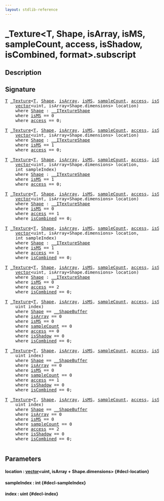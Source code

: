 ```yaml
---
layout: stdlib-reference
---
```


# \_Texture\<T, Shape, isArray, isMS, sampleCount, access, isShadow, isCombined, format\>\.subscript

## Description





## Signature 

<pre>
<a href="/stdlib-reference/types/Texture/index#typeparam-T" class="code_type">T</a> <a href="/stdlib-reference/types/Texture/index" class="code_type">_Texture</a>&lt;<a href="/stdlib-reference/types/Texture/index#typeparam-T" class="code_type">T</a>, <a href="/stdlib-reference/types/Texture/index#typeparam-Shape" class="code_type">Shape</a>, <a href="/stdlib-reference/types/Texture/index#decl-isArray" class="code_var">isArray</a>, <a href="/stdlib-reference/types/Texture/index#decl-isMS" class="code_var">isMS</a>, <a href="/stdlib-reference/types/Texture/index#decl-sampleCount" class="code_var">sampleCount</a>, <a href="/stdlib-reference/types/Texture/index#decl-access" class="code_var">access</a>, <a href="/stdlib-reference/types/Texture/index#decl-isShadow" class="code_var">isShadow</a>, <a href="/stdlib-reference/types/Texture/index#decl-isCombined" class="code_var">isCombined</a>, <a href="/stdlib-reference/types/Texture/index#decl-format" class="code_var">format</a>&gt;.<a href="/stdlib-reference/types/Texture/subscript">subscript</a>(
    <a href="/stdlib-reference/types/vector/index" class="code_type">vector</a>&lt;uint, isArray+Shape.dimensions&gt; <span class='code_param'>location</span>)
    <span class='code_keyword'>where</span> <a href="/stdlib-reference/types/Texture/index#typeparam-Shape" class="code_type">Shape</a> : <a href="/stdlib-reference/interfaces/ITextureShape/index">__ITextureShape</a>
    <span class='code_keyword'>where</span> <a href="/stdlib-reference/types/Texture/index#decl-isMS" class="code_var">isMS</a> == 0
    <span class='code_keyword'>where</span> <a href="/stdlib-reference/types/Texture/index#decl-access" class="code_var">access</a> == 0;

<a href="/stdlib-reference/types/Texture/index#typeparam-T" class="code_type">T</a> <a href="/stdlib-reference/types/Texture/index" class="code_type">_Texture</a>&lt;<a href="/stdlib-reference/types/Texture/index#typeparam-T" class="code_type">T</a>, <a href="/stdlib-reference/types/Texture/index#typeparam-Shape" class="code_type">Shape</a>, <a href="/stdlib-reference/types/Texture/index#decl-isArray" class="code_var">isArray</a>, <a href="/stdlib-reference/types/Texture/index#decl-isMS" class="code_var">isMS</a>, <a href="/stdlib-reference/types/Texture/index#decl-sampleCount" class="code_var">sampleCount</a>, <a href="/stdlib-reference/types/Texture/index#decl-access" class="code_var">access</a>, <a href="/stdlib-reference/types/Texture/index#decl-isShadow" class="code_var">isShadow</a>, <a href="/stdlib-reference/types/Texture/index#decl-isCombined" class="code_var">isCombined</a>, <a href="/stdlib-reference/types/Texture/index#decl-format" class="code_var">format</a>&gt;.<a href="/stdlib-reference/types/Texture/subscript">subscript</a>(
    <a href="/stdlib-reference/types/vector/index" class="code_type">vector</a>&lt;uint, isArray+Shape.dimensions&gt; <span class='code_param'>location</span>)
    <span class='code_keyword'>where</span> <a href="/stdlib-reference/types/Texture/index#typeparam-Shape" class="code_type">Shape</a> : <a href="/stdlib-reference/interfaces/ITextureShape/index">__ITextureShape</a>
    <span class='code_keyword'>where</span> <a href="/stdlib-reference/types/Texture/index#decl-isMS" class="code_var">isMS</a> == 1
    <span class='code_keyword'>where</span> <a href="/stdlib-reference/types/Texture/index#decl-access" class="code_var">access</a> == 0;

<a href="/stdlib-reference/types/Texture/index#typeparam-T" class="code_type">T</a> <a href="/stdlib-reference/types/Texture/index" class="code_type">_Texture</a>&lt;<a href="/stdlib-reference/types/Texture/index#typeparam-T" class="code_type">T</a>, <a href="/stdlib-reference/types/Texture/index#typeparam-Shape" class="code_type">Shape</a>, <a href="/stdlib-reference/types/Texture/index#decl-isArray" class="code_var">isArray</a>, <a href="/stdlib-reference/types/Texture/index#decl-isMS" class="code_var">isMS</a>, <a href="/stdlib-reference/types/Texture/index#decl-sampleCount" class="code_var">sampleCount</a>, <a href="/stdlib-reference/types/Texture/index#decl-access" class="code_var">access</a>, <a href="/stdlib-reference/types/Texture/index#decl-isShadow" class="code_var">isShadow</a>, <a href="/stdlib-reference/types/Texture/index#decl-isCombined" class="code_var">isCombined</a>, <a href="/stdlib-reference/types/Texture/index#decl-format" class="code_var">format</a>&gt;.<a href="/stdlib-reference/types/Texture/subscript">subscript</a>(
    <a href="/stdlib-reference/types/vector/index" class="code_type">vector</a>&lt;uint, isArray+Shape.dimensions&gt; <span class='code_param'>location</span>,
    int <span class='code_param'>sampleIndex</span>)
    <span class='code_keyword'>where</span> <a href="/stdlib-reference/types/Texture/index#typeparam-Shape" class="code_type">Shape</a> : <a href="/stdlib-reference/interfaces/ITextureShape/index">__ITextureShape</a>
    <span class='code_keyword'>where</span> <a href="/stdlib-reference/types/Texture/index#decl-isMS" class="code_var">isMS</a> == 1
    <span class='code_keyword'>where</span> <a href="/stdlib-reference/types/Texture/index#decl-access" class="code_var">access</a> == 0;

<a href="/stdlib-reference/types/Texture/index#typeparam-T" class="code_type">T</a> <a href="/stdlib-reference/types/Texture/index" class="code_type">_Texture</a>&lt;<a href="/stdlib-reference/types/Texture/index#typeparam-T" class="code_type">T</a>, <a href="/stdlib-reference/types/Texture/index#typeparam-Shape" class="code_type">Shape</a>, <a href="/stdlib-reference/types/Texture/index#decl-isArray" class="code_var">isArray</a>, <a href="/stdlib-reference/types/Texture/index#decl-isMS" class="code_var">isMS</a>, <a href="/stdlib-reference/types/Texture/index#decl-sampleCount" class="code_var">sampleCount</a>, <a href="/stdlib-reference/types/Texture/index#decl-access" class="code_var">access</a>, <a href="/stdlib-reference/types/Texture/index#decl-isShadow" class="code_var">isShadow</a>, <a href="/stdlib-reference/types/Texture/index#decl-isCombined" class="code_var">isCombined</a>, <a href="/stdlib-reference/types/Texture/index#decl-format" class="code_var">format</a>&gt;.<a href="/stdlib-reference/types/Texture/subscript">subscript</a>(
    <a href="/stdlib-reference/types/vector/index" class="code_type">vector</a>&lt;uint, isArray+Shape.dimensions&gt; <span class='code_param'>location</span>)
    <span class='code_keyword'>where</span> <a href="/stdlib-reference/types/Texture/index#typeparam-Shape" class="code_type">Shape</a> : <a href="/stdlib-reference/interfaces/ITextureShape/index">__ITextureShape</a>
    <span class='code_keyword'>where</span> <a href="/stdlib-reference/types/Texture/index#decl-isMS" class="code_var">isMS</a> == 0
    <span class='code_keyword'>where</span> <a href="/stdlib-reference/types/Texture/index#decl-access" class="code_var">access</a> == 1
    <span class='code_keyword'>where</span> <a href="/stdlib-reference/types/Texture/index#decl-isCombined" class="code_var">isCombined</a> == 0;

<a href="/stdlib-reference/types/Texture/index#typeparam-T" class="code_type">T</a> <a href="/stdlib-reference/types/Texture/index" class="code_type">_Texture</a>&lt;<a href="/stdlib-reference/types/Texture/index#typeparam-T" class="code_type">T</a>, <a href="/stdlib-reference/types/Texture/index#typeparam-Shape" class="code_type">Shape</a>, <a href="/stdlib-reference/types/Texture/index#decl-isArray" class="code_var">isArray</a>, <a href="/stdlib-reference/types/Texture/index#decl-isMS" class="code_var">isMS</a>, <a href="/stdlib-reference/types/Texture/index#decl-sampleCount" class="code_var">sampleCount</a>, <a href="/stdlib-reference/types/Texture/index#decl-access" class="code_var">access</a>, <a href="/stdlib-reference/types/Texture/index#decl-isShadow" class="code_var">isShadow</a>, <a href="/stdlib-reference/types/Texture/index#decl-isCombined" class="code_var">isCombined</a>, <a href="/stdlib-reference/types/Texture/index#decl-format" class="code_var">format</a>&gt;.<a href="/stdlib-reference/types/Texture/subscript">subscript</a>(
    <a href="/stdlib-reference/types/vector/index" class="code_type">vector</a>&lt;uint, isArray+Shape.dimensions&gt; <span class='code_param'>location</span>,
    int <span class='code_param'>sampleIndex</span>)
    <span class='code_keyword'>where</span> <a href="/stdlib-reference/types/Texture/index#typeparam-Shape" class="code_type">Shape</a> : <a href="/stdlib-reference/interfaces/ITextureShape/index">__ITextureShape</a>
    <span class='code_keyword'>where</span> <a href="/stdlib-reference/types/Texture/index#decl-isMS" class="code_var">isMS</a> == 1
    <span class='code_keyword'>where</span> <a href="/stdlib-reference/types/Texture/index#decl-access" class="code_var">access</a> == 1
    <span class='code_keyword'>where</span> <a href="/stdlib-reference/types/Texture/index#decl-isCombined" class="code_var">isCombined</a> == 0;

<a href="/stdlib-reference/types/Texture/index#typeparam-T" class="code_type">T</a> <a href="/stdlib-reference/types/Texture/index" class="code_type">_Texture</a>&lt;<a href="/stdlib-reference/types/Texture/index#typeparam-T" class="code_type">T</a>, <a href="/stdlib-reference/types/Texture/index#typeparam-Shape" class="code_type">Shape</a>, <a href="/stdlib-reference/types/Texture/index#decl-isArray" class="code_var">isArray</a>, <a href="/stdlib-reference/types/Texture/index#decl-isMS" class="code_var">isMS</a>, <a href="/stdlib-reference/types/Texture/index#decl-sampleCount" class="code_var">sampleCount</a>, <a href="/stdlib-reference/types/Texture/index#decl-access" class="code_var">access</a>, <a href="/stdlib-reference/types/Texture/index#decl-isShadow" class="code_var">isShadow</a>, <a href="/stdlib-reference/types/Texture/index#decl-isCombined" class="code_var">isCombined</a>, <a href="/stdlib-reference/types/Texture/index#decl-format" class="code_var">format</a>&gt;.<a href="/stdlib-reference/types/Texture/subscript">subscript</a>(
    <a href="/stdlib-reference/types/vector/index" class="code_type">vector</a>&lt;uint, isArray+Shape.dimensions&gt; <span class='code_param'>location</span>)
    <span class='code_keyword'>where</span> <a href="/stdlib-reference/types/Texture/index#typeparam-Shape" class="code_type">Shape</a> : <a href="/stdlib-reference/interfaces/ITextureShape/index">__ITextureShape</a>
    <span class='code_keyword'>where</span> <a href="/stdlib-reference/types/Texture/index#decl-isMS" class="code_var">isMS</a> == 0
    <span class='code_keyword'>where</span> <a href="/stdlib-reference/types/Texture/index#decl-access" class="code_var">access</a> == 2
    <span class='code_keyword'>where</span> <a href="/stdlib-reference/types/Texture/index#decl-isCombined" class="code_var">isCombined</a> == 0;

<a href="/stdlib-reference/types/Texture/index#typeparam-T" class="code_type">T</a> <a href="/stdlib-reference/types/Texture/index" class="code_type">_Texture</a>&lt;<a href="/stdlib-reference/types/Texture/index#typeparam-T" class="code_type">T</a>, <a href="/stdlib-reference/types/Texture/index#typeparam-Shape" class="code_type">Shape</a>, <a href="/stdlib-reference/types/Texture/index#decl-isArray" class="code_var">isArray</a>, <a href="/stdlib-reference/types/Texture/index#decl-isMS" class="code_var">isMS</a>, <a href="/stdlib-reference/types/Texture/index#decl-sampleCount" class="code_var">sampleCount</a>, <a href="/stdlib-reference/types/Texture/index#decl-access" class="code_var">access</a>, <a href="/stdlib-reference/types/Texture/index#decl-isShadow" class="code_var">isShadow</a>, <a href="/stdlib-reference/types/Texture/index#decl-isCombined" class="code_var">isCombined</a>, <a href="/stdlib-reference/types/Texture/index#decl-format" class="code_var">format</a>&gt;.<a href="/stdlib-reference/types/Texture/subscript">subscript</a>(
    uint <span class='code_param'>index</span>)
    <span class='code_keyword'>where</span> <a href="/stdlib-reference/types/Texture/index#typeparam-Shape" class="code_type">Shape</a> == <a href="/stdlib-reference/types/ShapeBuffer/index" class="code_type">__ShapeBuffer</a>
    <span class='code_keyword'>where</span> <a href="/stdlib-reference/types/Texture/index#decl-isArray" class="code_var">isArray</a> == 0
    <span class='code_keyword'>where</span> <a href="/stdlib-reference/types/Texture/index#decl-isMS" class="code_var">isMS</a> == 0
    <span class='code_keyword'>where</span> <a href="/stdlib-reference/types/Texture/index#decl-sampleCount" class="code_var">sampleCount</a> == 0
    <span class='code_keyword'>where</span> <a href="/stdlib-reference/types/Texture/index#decl-access" class="code_var">access</a> == 0
    <span class='code_keyword'>where</span> <a href="/stdlib-reference/types/Texture/index#decl-isShadow" class="code_var">isShadow</a> == 0
    <span class='code_keyword'>where</span> <a href="/stdlib-reference/types/Texture/index#decl-isCombined" class="code_var">isCombined</a> == 0;

<a href="/stdlib-reference/types/Texture/index#typeparam-T" class="code_type">T</a> <a href="/stdlib-reference/types/Texture/index" class="code_type">_Texture</a>&lt;<a href="/stdlib-reference/types/Texture/index#typeparam-T" class="code_type">T</a>, <a href="/stdlib-reference/types/Texture/index#typeparam-Shape" class="code_type">Shape</a>, <a href="/stdlib-reference/types/Texture/index#decl-isArray" class="code_var">isArray</a>, <a href="/stdlib-reference/types/Texture/index#decl-isMS" class="code_var">isMS</a>, <a href="/stdlib-reference/types/Texture/index#decl-sampleCount" class="code_var">sampleCount</a>, <a href="/stdlib-reference/types/Texture/index#decl-access" class="code_var">access</a>, <a href="/stdlib-reference/types/Texture/index#decl-isShadow" class="code_var">isShadow</a>, <a href="/stdlib-reference/types/Texture/index#decl-isCombined" class="code_var">isCombined</a>, <a href="/stdlib-reference/types/Texture/index#decl-format" class="code_var">format</a>&gt;.<a href="/stdlib-reference/types/Texture/subscript">subscript</a>(
    uint <span class='code_param'>index</span>)
    <span class='code_keyword'>where</span> <a href="/stdlib-reference/types/Texture/index#typeparam-Shape" class="code_type">Shape</a> == <a href="/stdlib-reference/types/ShapeBuffer/index" class="code_type">__ShapeBuffer</a>
    <span class='code_keyword'>where</span> <a href="/stdlib-reference/types/Texture/index#decl-isArray" class="code_var">isArray</a> == 0
    <span class='code_keyword'>where</span> <a href="/stdlib-reference/types/Texture/index#decl-isMS" class="code_var">isMS</a> == 0
    <span class='code_keyword'>where</span> <a href="/stdlib-reference/types/Texture/index#decl-sampleCount" class="code_var">sampleCount</a> == 0
    <span class='code_keyword'>where</span> <a href="/stdlib-reference/types/Texture/index#decl-access" class="code_var">access</a> == 1
    <span class='code_keyword'>where</span> <a href="/stdlib-reference/types/Texture/index#decl-isShadow" class="code_var">isShadow</a> == 0
    <span class='code_keyword'>where</span> <a href="/stdlib-reference/types/Texture/index#decl-isCombined" class="code_var">isCombined</a> == 0;

<a href="/stdlib-reference/types/Texture/index#typeparam-T" class="code_type">T</a> <a href="/stdlib-reference/types/Texture/index" class="code_type">_Texture</a>&lt;<a href="/stdlib-reference/types/Texture/index#typeparam-T" class="code_type">T</a>, <a href="/stdlib-reference/types/Texture/index#typeparam-Shape" class="code_type">Shape</a>, <a href="/stdlib-reference/types/Texture/index#decl-isArray" class="code_var">isArray</a>, <a href="/stdlib-reference/types/Texture/index#decl-isMS" class="code_var">isMS</a>, <a href="/stdlib-reference/types/Texture/index#decl-sampleCount" class="code_var">sampleCount</a>, <a href="/stdlib-reference/types/Texture/index#decl-access" class="code_var">access</a>, <a href="/stdlib-reference/types/Texture/index#decl-isShadow" class="code_var">isShadow</a>, <a href="/stdlib-reference/types/Texture/index#decl-isCombined" class="code_var">isCombined</a>, <a href="/stdlib-reference/types/Texture/index#decl-format" class="code_var">format</a>&gt;.<a href="/stdlib-reference/types/Texture/subscript">subscript</a>(
    uint <span class='code_param'>index</span>)
    <span class='code_keyword'>where</span> <a href="/stdlib-reference/types/Texture/index#typeparam-Shape" class="code_type">Shape</a> == <a href="/stdlib-reference/types/ShapeBuffer/index" class="code_type">__ShapeBuffer</a>
    <span class='code_keyword'>where</span> <a href="/stdlib-reference/types/Texture/index#decl-isArray" class="code_var">isArray</a> == 0
    <span class='code_keyword'>where</span> <a href="/stdlib-reference/types/Texture/index#decl-isMS" class="code_var">isMS</a> == 0
    <span class='code_keyword'>where</span> <a href="/stdlib-reference/types/Texture/index#decl-sampleCount" class="code_var">sampleCount</a> == 0
    <span class='code_keyword'>where</span> <a href="/stdlib-reference/types/Texture/index#decl-access" class="code_var">access</a> == 2
    <span class='code_keyword'>where</span> <a href="/stdlib-reference/types/Texture/index#decl-isShadow" class="code_var">isShadow</a> == 0
    <span class='code_keyword'>where</span> <a href="/stdlib-reference/types/Texture/index#decl-isCombined" class="code_var">isCombined</a> == 0;

</pre>

## Parameters

#### location  : [vector](/stdlib-reference/types/vector/index)\<uint, isArray + Shape\.dimensions\> {#decl-location}
#### sampleIndex  : int {#decl-sampleIndex}
#### index  : uint {#decl-index}

